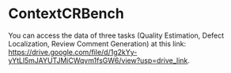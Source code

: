 # ContextCRBench

You can access the data of three tasks (Quality Estimation, Defect Localization, Review Comment Generation) at this link: https://drive.google.com/file/d/1g2kYy-yYtLl5mJAYUTJMiCWqvm1fsGW6/view?usp=drive_link.
